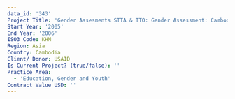 ```yaml
---
data_id: '343'
Project Title: 'Gender Assesments STTA & TTO: Gender Assessment: Cambodia (2 volumes) (TDY 56)'
Start Year: '2005'
End Year: '2006'
ISO3 Code: KHM
Region: Asia
Country: Cambodia
Client/ Donor: USAID
Is Current Project? (true/false): ''
Practice Area:
  - 'Education, Gender and Youth'
Contract Value USD: ''
---
```

